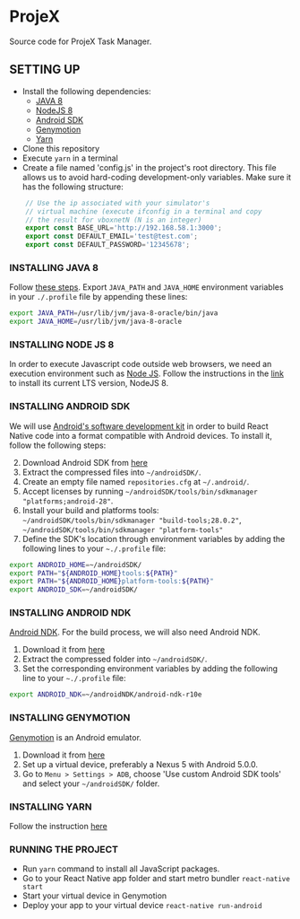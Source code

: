 # ProjeX

Source code for ProjeX Task Manager.

## SETTING UP 

- Install the following dependencies: 
    - [JAVA 8](https://tecadmin.net/install-oracle-java-8-ubuntu-via-ppa/)
    - [NodeJS 8](https://nodesource.com/blog/installing-node-js-8-tutorial-linux-via-package-manager/)
    - [Android SDK](https://developer.android.com/studio/#downloads)
    - [Genymotion](https://www.genymotion.com/fun-zone/)
    - [Yarn](https://yarnpkg.com/lang/en/docs/install) 
- Clone this repository
- Execute `yarn` in a terminal
- Create a file named 'config.js' in the project's root directory. This file allows us to avoid hard-coding development-only variables. Make sure it has the following structure: 
```javascript
    // Use the ip associated with your simulator's 
    // virtual machine (execute ifconfig in a terminal and copy
    // the result for vboxnetN (N is an integer)
    export const BASE_URL='http://192.168.58.1:3000'; 
    export const DEFAULT_EMAIL='test@test.com';
    export const DEFAULT_PASSWORD='12345678';
```

### INSTALLING JAVA 8
Follow [these steps](https://tecadmin.net/install-oracle-java-8-ubuntu-via-ppa/).
Export `JAVA_PATH` and `JAVA_HOME` environment variables in your `./.profile` file by appending these lines: 
```bash
export JAVA_PATH=/usr/lib/jvm/java-8-oracle/bin/java
export JAVA_HOME=/usr/lib/jvm/java-8-oracle 
```

### INSTALLING NODE JS 8
In order to execute Javascript code outside web browsers, we need an execution environment such as [Node JS](https://nodesource.com/blog/installing-node-js-8-tutorial-linux-via-package-manager/). Follow the instructions in the [link](https://nodesource.com/blog/installing-node-js-8-tutorial-linux-via-package-manager/) to install its current LTS version, NodeJS 8.

### INSTALLING ANDROID SDK
We will use [Android's software development kit](https://developer.android.com/studio/#downloads) in order to build React Native code into a format compatible with Android devices. To install it, follow the following steps:

2. Download Android SDK from [here](https://developer.android.com/studio/#downloads)
3. Extract the compressed files into `~/androidSDK/`.
4. Create an empty file named `repositories.cfg` at `~/.android/`.
5. Accept licenses by running `~/androidSDK/tools/bin/sdkmanager "platforms;android-28"`.
6. Install your build and platforms tools: `~/androidSDK/tools/bin/sdkmanager "build-tools;28.0.2"`, `~/androidSDK/tools/bin/sdkmanager "platform-tools"` 
6. Define the SDK's location through environment variables by adding the following lines to your  `~./.profile` file:
```bash
export ANDROID_HOME=~/androidSDK/
export PATH="${ANDROID_HOME}tools:${PATH}"
export PATH="${ANDROID_HOME}platform-tools:${PATH}"
export ANDROID_SDK=~/androidSDK/
```

### INSTALLING ANDROID NDK
[Android NDK](http://dl.google.com/android/repository/android-ndk-r10e-linux-x86_64.zip). For the build process, we will also need Android NDK. 

1. Download it from [here](http://dl.google.com/android/repository/android-ndk-r10e-linux-x86_64.zip) 
2. Extract the compressed folder into  `~/androidSDK/`. 
3. Set the corresponding environment variables  by adding the following line to your `~./.profile` file:
```bash
export ANDROID_NDK=~/androidNDK/android-ndk-r10e
```

### INSTALLING GENYMOTION
[Genymotion](https://www.genymotion.com/fun-zone/) is an Android emulator.

1. Download it from [here](https://www.genymotion.com/fun-zone/)
2. Set up a virtual device, preferably a Nexus 5 with Android 5.0.0.
3. Go to `Menu > Settings > ADB`, choose 'Use custom Android SDK tools' and select your `~/androidSDK/` folder.

### INSTALLING YARN
Follow the instruction [here](https://yarnpkg.com/lang/en/docs/install)

### RUNNING THE PROJECT

- Run `yarn` command to install all JavaScript packages.
- Go to your React Native app folder and start metro bundler `react-native start`
- Start your virtual device in Genymotion
- Deploy your app to your virtual device `react-native run-android`
